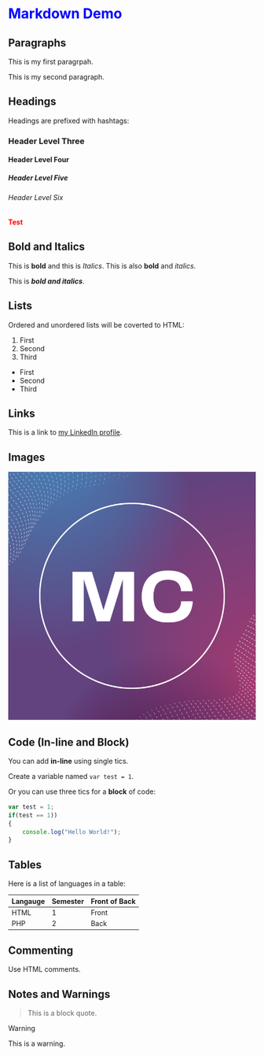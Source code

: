 # Markdown Demo

## Paragraphs

This is my first paragrpah.

This is my second paragraph.

## Headings

Headings are prefixed with hashtags:

### Header Level Three

#### Header Level Four

##### Header Level Five

###### Header Level Six

<strong style="color: red;">Test</strong>

<style>

    h1 {
        color: blue;
    }

</style>

<link href="styles.css" rel="stylesheet">

## Bold and Italics

This is **bold** and this is *Italics*. This is also __bold__ and _italics_.

This is ***bold and italics***.

## Lists 

Ordered and unordered lists will be coverted to HTML:

1. First
2. Second
3. Third

- First
- Second
- Third

## Links

This is a link to [my LinkedIn profile](https://www.linkedin.com/in/massimocubello/).

## Images

![logo description](mc.png)

## Code (In-line and Block)

You can add **in-line** using single tics.

Create a variable named `var test = 1`.

Or you can use three tics for a **block** of code:

```javascript
var test = 1;
if(test == 1))
{
    console.log("Hello World!");
}
```

## Tables

Here is a list of languages in a table:

| Langauge | Semester | Front of Back |
| -------- | -------- | ------------- |
| HTML     | 1        | Front         |
| PHP      | 2        | Back          |

## Commenting

Use HTML comments.

<!-- HTML COMMENTS WILL WORK -->

## Notes and Warnings

> This is a block quote.

> [!WARNING]
> This is a warning.